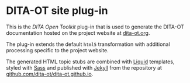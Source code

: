 # DITA-OT site plug-in

This is the _DITA Open Toolkit_ plug-in that is used to generate the DITA-OT documentation  hosted on the project website at [dita-ot.org][1].

The plug-in extends the default `html5` transformation with additional processing specific to the project website.

The generated HTML topic stubs are combined with [Liquid][2] templates, styled with [Sass][3] and published with [Jekyll][4] from the repository at [github.com/dita-ot/dita-ot.github.io][5].

[1]: https://www.dita-ot.org/
[2]: https://github.com/Shopify/liquid/wiki
[3]: http://sass-lang.com 'Sass: Syntactically Awesome Style Sheets'
[4]: http://jekyllrb.com 'Jekyll • Simple, blog-aware, static sites'
[5]: https://github.com/dita-ot/dita-ot.github.io

